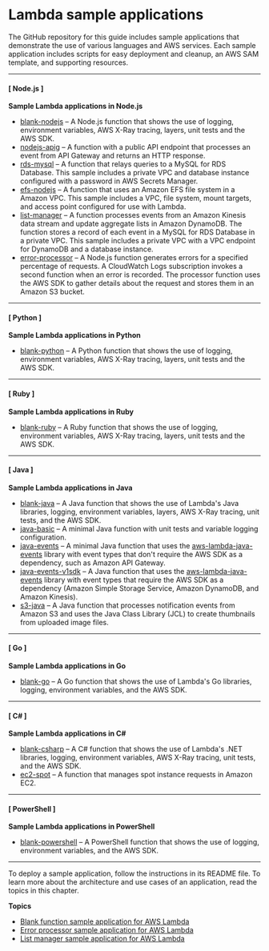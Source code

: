 # Lambda sample applications<a name="lambda-samples"></a>

The GitHub repository for this guide includes sample applications that demonstrate the use of various languages and AWS services\. Each sample application includes scripts for easy deployment and cleanup, an AWS SAM template, and supporting resources\.

------
#### [ Node\.js ]

**Sample Lambda applications in Node\.js**
+ [blank\-nodejs](https://github.com/awsdocs/aws-lambda-developer-guide/tree/main/sample-apps/blank-nodejs) – A Node\.js function that shows the use of logging, environment variables, AWS X\-Ray tracing, layers, unit tests and the AWS SDK\.
+ [nodejs\-apig](https://github.com/awsdocs/aws-lambda-developer-guide/tree/main/sample-apps/nodejs-apig) – A function with a public API endpoint that processes an event from API Gateway and returns an HTTP response\.
+ [rds\-mysql](https://github.com/awsdocs/aws-lambda-developer-guide/tree/main/sample-apps/rds-mysql) – A function that relays queries to a MySQL for RDS Database\. This sample includes a private VPC and database instance configured with a password in AWS Secrets Manager\.
+ [efs\-nodejs](https://github.com/awsdocs/aws-lambda-developer-guide/tree/main/sample-apps/efs-nodejs) – A function that uses an Amazon EFS file system in a Amazon VPC\. This sample includes a VPC, file system, mount targets, and access point configured for use with Lambda\.
+ [list\-manager](https://github.com/awsdocs/aws-lambda-developer-guide/tree/main/sample-apps/list-manager) – A function processes events from an Amazon Kinesis data stream and update aggregate lists in Amazon DynamoDB\. The function stores a record of each event in a MySQL for RDS Database in a private VPC\. This sample includes a private VPC with a VPC endpoint for DynamoDB and a database instance\.
+ [error\-processor](https://github.com/awsdocs/aws-lambda-developer-guide/tree/main/sample-apps/error-processor) – A Node\.js function generates errors for a specified percentage of requests\. A CloudWatch Logs subscription invokes a second function when an error is recorded\. The processor function uses the AWS SDK to gather details about the request and stores them in an Amazon S3 bucket\.

------
#### [ Python ]

**Sample Lambda applications in Python**
+ [blank\-python](https://github.com/awsdocs/aws-lambda-developer-guide/tree/main/sample-apps/blank-python) – A Python function that shows the use of logging, environment variables, AWS X\-Ray tracing, layers, unit tests and the AWS SDK\.

------
#### [ Ruby ]

**Sample Lambda applications in Ruby**
+ [blank\-ruby](https://github.com/awsdocs/aws-lambda-developer-guide/tree/main/sample-apps/blank-ruby) – A Ruby function that shows the use of logging, environment variables, AWS X\-Ray tracing, layers, unit tests and the AWS SDK\.

------
#### [ Java ]

**Sample Lambda applications in Java**
+ [blank\-java](https://github.com/awsdocs/aws-lambda-developer-guide/tree/main/sample-apps/blank-java) – A Java function that shows the use of Lambda's Java libraries, logging, environment variables, layers, AWS X\-Ray tracing, unit tests, and the AWS SDK\.
+ [java\-basic](https://github.com/awsdocs/aws-lambda-developer-guide/tree/main/sample-apps/java-basic) – A minimal Java function with unit tests and variable logging configuration\.
+ [java\-events](https://github.com/awsdocs/aws-lambda-developer-guide/tree/main/sample-apps/java-events) – A minimal Java function that uses the [aws\-lambda\-java\-events](java-package.md) library with event types that don't require the AWS SDK as a dependency, such as Amazon API Gateway\.
+ [java\-events\-v1sdk](https://github.com/awsdocs/aws-lambda-developer-guide/tree/main/sample-apps/java-events-v1sdk) – A Java function that uses the [aws\-lambda\-java\-events](java-package.md) library with event types that require the AWS SDK as a dependency \(Amazon Simple Storage Service, Amazon DynamoDB, and Amazon Kinesis\)\.
+ [s3\-java](https://github.com/awsdocs/aws-lambda-developer-guide/tree/main/sample-apps/s3-java) – A Java function that processes notification events from Amazon S3 and uses the Java Class Library \(JCL\) to create thumbnails from uploaded image files\.

------
#### [ Go ]

**Sample Lambda applications in Go**
+ [blank\-go](https://github.com/awsdocs/aws-lambda-developer-guide/tree/main/sample-apps/blank-go) – A Go function that shows the use of Lambda's Go libraries, logging, environment variables, and the AWS SDK\.

------
#### [ C\# ]

**Sample Lambda applications in C\#**
+ [blank\-csharp](https://github.com/awsdocs/aws-lambda-developer-guide/tree/main/sample-apps/blank-csharp) – A C\# function that shows the use of Lambda's \.NET libraries, logging, environment variables, AWS X\-Ray tracing, unit tests, and the AWS SDK\.
+ [ec2\-spot](https://github.com/awsdocs/aws-lambda-developer-guide/tree/main/sample-apps/ec2-spot) – A function that manages spot instance requests in Amazon EC2\.

------
#### [ PowerShell ]

**Sample Lambda applications in PowerShell**
+ [blank\-powershell](https://github.com/awsdocs/aws-lambda-developer-guide/tree/main/sample-apps/blank-powershell) – A PowerShell function that shows the use of logging, environment variables, and the AWS SDK\.

------

To deploy a sample application, follow the instructions in its README file\. To learn more about the architecture and use cases of an application, read the topics in this chapter\.

**Topics**
+ [Blank function sample application for AWS Lambda](samples-blank.md)
+ [Error processor sample application for AWS Lambda](samples-errorprocessor.md)
+ [List manager sample application for AWS Lambda](samples-listmanager.md)